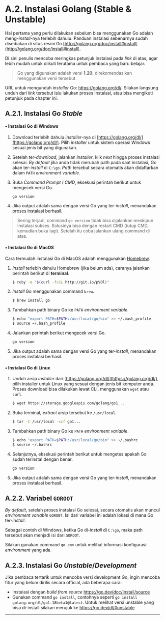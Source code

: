 # A.2. Instalasi Golang (Stable & Unstable)

Hal pertama yang perlu dilakukan sebelum bisa menggunakan Go adalah meng-*install*-nya terlebih dahulu. Panduan instalasi sebenarnya sudah disediakan di situs resmi Go [http://golang.org/doc/install#install](http://golang.org/doc/install#install).

Di sini penulis mencoba meringkas petunjuk instalasi pada *link* di atas, agar lebih mudah untuk diikuti terutama untuk pembaca yang baru belajar.

> Go yang digunakan adalah versi **1.20**, direkomendasikan menggunakan versi tersebut.

URL untuk mengunduh *installer* Go: https://golang.org/dl/. Silakan langsung unduh dari *link* tersebut lalu lakukan proses instalasi, atau bisa mengikuti petunjuk pada chapter ini.

## A.2.1. Instalasi Go *Stable*

#### • Instalasi Go di Windows

 1. Download terlebih dahulu *installer*-nya di [https://golang.org/dl/](https://golang.org/dl/). Pilih *installer* untuk sistem operasi Windows sesuai jenis bit yang digunakan.

 2. Setelah ter-*download*, jalankan *installer*, klik *next* hingga proses instalasi selesai. *By default* jika anda tidak merubah path pada saat instalasi, Go akan ter-*install* di `C:\go`. *Path* tersebut secara otomatis akan didaftarkan dalam `PATH` *environment variable*.

 3. Buka *Command Prompt* / *CMD*, eksekusi perintah berikut untuk mengecek versi Go.

    ```bash
    go version
    ```

 4. Jika output adalah sama dengan versi Go yang ter-*install*, menandakan proses instalasi berhasil.

> Sering terjadi, command `go version` tidak bisa dijalankan meskipun instalasi sukses. Solusinya bisa dengan restart CMD (tutup CMD, kemudian buka lagi). Setelah itu coba jalankan ulang command di atas.

#### • Instalasi Go di MacOS

Cara termudah instalasi Go di MacOS adalah menggunakan [Homebrew](http://brew.sh/).

 1. *Install* terlebih dahulu Homebrew (jika belum ada), caranya jalankan perintah berikut di **terminal**.

    ```bash
    $ ruby -e "$(curl -fsSL http://git.io/pVOl)"
    ```

 2. *Install* Go menggunakan command `brew`.

    ```bash
    $ brew install go
    ```

 3. Tambahkan path binary Go ke `PATH` *environment variable*.

    ```bash
    $ echo "export PATH=$PATH:/usr/local/go/bin" >> ~/.bash_profile
    $ source ~/.bash_profile
    ```

 4. Jalankan perintah berikut mengecek versi Go.

    ```bash
    go version
    ```

 5. Jika output adalah sama dengan versi Go yang ter-*install*, menandakan proses instalasi berhasil.

#### • Instalasi Go di Linux

 1. Unduh arsip *installer* dari [https://golang.org/dl/](https://golang.org/dl/), pilih installer untuk Linux yang sesuai dengan jenis bit komputer anda. Proses download bisa dilakukan lewat CLI, menggunakan `wget` atau `curl`.

    ```bash
    $ wget https://storage.googleapis.com/golang/go1...
    ```

 2. Buka terminal, *extract* arsip tersebut ke `/usr/local`.

    ```bash
    $ tar -C /usr/local -xzf go1...
    ```

 3. Tambahkan path binary Go ke `PATH` *environment variable*.

    ```bash
    $ echo "export PATH=$PATH:/usr/local/go/bin" >> ~/.bashrc
    $ source ~/.bashrc
    ```

 4. Selanjutnya, eksekusi perintah berikut untuk mengetes apakah Go sudah terinstal dengan benar.

    ```bash
    go version
    ```

 5. Jika output adalah sama dengan versi Go yang ter-*install*, menandakan proses instalasi berhasil.

## A.2.2. Variabel `GOROOT`

*By default*, setelah proses instalasi Go selesai, secara otomatis akan muncul *environment variable* `GOROOT`. Isi dari variabel ini adalah lokasi di mana Go ter-*install*.

Sebagai contoh di Windows, ketika Go di-*install* di `C:\go`, maka path tersebut akan menjadi isi dari `GOROOT`.

Silakan gunakan command `go env` untuk melihat informasi konfigurasi *environment* yang ada.

## A.2.3. Instalasi Go *Unstable*/*Development*

Jika pembaca tertarik untuk mencoba versi development Go, ingin mencoba fitur yang belum dirilis secara official, ada beberapa cara:

- Instalasi dengan *build from source* https://go.dev/doc/install/source
- Gunakan command `go install`, contohnya seperti `go install golang.org/dl/go1.18beta1@latest`. Untuk melihat versi unstable yang bisa di-install silakan merujuk ke https://go.dev/dl/#unstable

---


